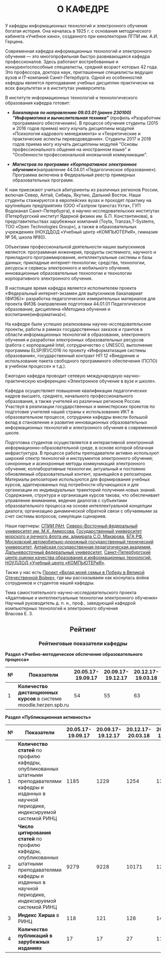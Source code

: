 # <p align='center'><b> О КАФЕДРЕ </b></p>
<p>У кафедры информационных технологий и электронного обучения богатая история. Она началась в 1925 г. с основания методического кабинета «Учебное кино», созданного при кинолектории ЛГПИ им. А.И. Герцена.</p>
<p>Современная кафедра информационных технологий и электронного обучения — это многопрофильная быстро развивающаяся кафедра профессионалов. Здесь работают востребованные и конкурентоспособные специалисты, средний возраст которых 42 года. Это профессора, доктора наук, приглашенные специалисты ведущих вузов и IT-компаний Санкт-Петербурга. Одной из особенностей кафедры является преподавание учебных дисциплин практически на всех факультетах и в институтах университета.</p>
<p>В институте информационных технологий и технологического образования кафедра готовит:</p>

* <b><i>Бакалавров по направлению 09.03.01 (ранее 230100) “Информатика и вычислительная техника”</b></i> (профиль «Разработчик программного обеспечения»). В процессе обучения студенты (2015 и 2016 годов приема) могу изучать дисциплины модулей «Психология кадрового менеджмента» и «Теоретические и практические аспекты переводоведения». Студенты 2017 и 2018 годов приема могу изучать дисциплины модулей "Основы професcионального общения на иностранном языке" и "Особенности профеcсиональной иноязычной коммуникации".</p>
* <b><i>Магистров по программе «Корпоративное электронное обучение»</b></i>(направление 44.04.01 «Педагогическое образование»). Программа включена в Федеральный реестр примерных образовательных программ.

<p>К нам приезжают учиться абитуриенты из различных регионов России, включая Север, Алтай, Сибирь, Якутию, Дальний Восток. Наши студенты стажируются в европейских вузах и проходят практику на крупнейших предприятиях (ООО «Газпром трансгаз Ухта», ГУП Водоканал Санкт-Петербурга), в научно-исследовательских институтах (Петербургский институт Ядерной физики им. Б.П. Константинова), в представительствах зарубежных компаний (Toyta, Tranzas,T-Systems, ТОО «Open Technologies Group»), а также в образовательных учреждениях (НОУДДОД «Учебный центр «КОМПЬЮТЕРиЯ», гимназия № 56, школа №80).</p>
<p>Объектами профессиональной деятельности наших выпускников являются: программная инженерия, продукты системного, научного и прикладного программирования, интеллектуальные системы и базы данных; прикладные интернет-технологии; средства, технологии, ресурсы и сервисы электронного и мобильного обучения; инновационные образовательные технологии и технологии корпоративного электронного обучения.</p>
<p>В настоящее время кафедра является исполнителем проекта «Федеральный интернет-экзамен для выпускников бакалавриат (ФИЭБ)»: разработка педагогических измерительных материалов для проекта ФИЭБ (направление подготовки 44.01.01 Педагогическое образование, дисциплина «Методика обучения и воспитание(информатика)»).</p>
<p>На кафедре были успешно реализованы научно-исследовательские проекты, работы в рамках государственных заказов и грантов в области информационных технологий в образовании, электронного обучения и разработки электронных образовательных ресурсов (работа с корпорацией Intel, сотрудничество с UNESCO, выполнение программы ELSP/B1/C/016 по проекту «Информатизация системы образования», государственный контракт НП 12 «Внедрение и использование пакета свободного программного обеспечения (ПСПО) в учебном процессе» и т.д.).</p>
<p>Ежегодно кафедра проводит сетевую международную научно-практическую конференцию «Электронное обучение в вузе и школе».</p>
<p>Кафедра осуществляет повышение квалификации педагогических кадров высшего, среднего, начального профессионального образования, а также учителей из различных регионов России. Участвуя в реализации государственных и министерских проектов по подготовке учителей нашей страны к использованию ИКТ в образовательном процессе, сотрудники кафедры внесли большой вклад в становление и развитие инновационных образовательных информационных технологий и электронного обучения в современной школе.</p>
<p>Подготовка студентов осуществляется в интерактивной электронной информационно-образовательной среде, в основе которой облачная инфрастуктура. В процессе работы преподаватели активно используют широкий спектр технологий и инструментов электронного обучения; синхронные и асинхронные методы коммуникаций электронного обучения; коллаборативные технологии; актуальный и постоянно обновляемый образовательный контент, хранящийся в репозитории. Материалы репозитория используются для формирования учебных курсов, адаптированных под потребности обучающихся и для организации их индивидуальных траекторий получения новых знаний. Содержание, структура и организация курсов такова, что обеспечивает управление вниманием, ведение диалогов с субъектами образовательного процесса на основе интеллектуальной концепции диалога; организацию динамической обратной связи с обучаемыми за счет системы вопросов; симуляции сценариев.</p>
<p>Наши партнеры: <a href='http://www.spiiras.nw.ru/'>СПИИ РАН</a>, <a href='https://www.s-vfu.ru/'>Северо-Восточный федеральный университет им. М.К. Аммосова</a>, <a href='https://gumrf.ru/'>Государственный университет морского и речного флота им. адмирала С.О. Макарова</a>, <a href='http://www.bgarf.ru/'>БГА РФ</a>, <a href='http://www.madi.ru/'>Московский автомобильно-дорожный государственный технический университет</a>, <a href='https://www.altspu.ru/'>Алтайская государственная педагогическая академия</a>, <a href='https://www.dvfu.ru/'>Дальневосточный федеральный университет</a>, <a href='https://rcokoit.ru/'>Санкт-Петербургский центр оценки качества образования и информационных технологий</a>, <a href='https://e-computeria.ru/'>НОУДДОД «Учебный центр «КОМПЬЮТЕРиЯ»</a>.</p>
<p>Также у нас есть <a href="https://ict.herzen.spb.ru/department/about-us/ww2">Проект «Вклад моей семьи в Победу в Великой Отечественной Войне»</a>, где мы рассказываем как коснулась война сотрудников и студентов нашей кафедры.</p>
Тема самостоятельного научно-исследовательского проекта<br>
«Адаптивные и интеллектуальные технологии электронного обучения»<br>
Научный руководитель д. п. н., проф., заведующий кафедрой<br>
компьютерных технологий и электронного обучения<br>
Власова Е. З.<br>

## <p align='center'><b> Рейтинг </b></p>
### <p align='center'><b> Рейтинговые показатели кафедры </b></p>

<p><b>Раздел «Учебно-методическое обспечение образовательного процесса»</b></p>

 № |<b>Показатели</b>|20.05.17-19.09.17|20.09.17-19.12.17|20.12.17-19.03.18|20.03.17-19.05.18|20.05.17-19.09.18|20.09.18-19.12.18
 ---|------------|-----------------|-----------------|-----------------|-----------------|-----------------|-----------------
  1 |<b>Количество дистанционных курсов</b> в системе moodle.herzen.spb.ru|54|55|63|66|85|102
  
  <p><b>Раздел «Публикационная активность»</b></p>
  
 № |<b>Показатели</b>|20.05.17-19.09.17|20.09.17-19.12.17|20.12.17-20.03.18|20.09.18-19.12.18
---|------------|-----------------|-----------------|-----------------|-----------------
 1 |<b>Количество статей</b> по профилю кафедры, опубликованных штатными преподавателями кафедры и изданных в научной периодике, индексируемой системой РИНЦ|1185|1229|1254|1395
 2 |<b>Число цитирования статей</b> по профилю кафедры, опубликованных штатными преподавателями кафедры и изданных в научной периодике, индексируемой системой РИНЦ|9279|9228|10171|12085
 3 |<b>Индекс Хирша</b> в РИНЦ|118|121|128|141
 4 |<b>Количество публикаций в зарубежных изданиях</b>|17|17|27|11
 
